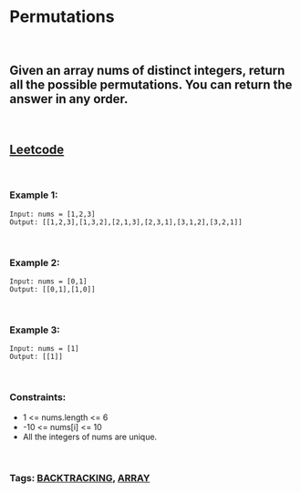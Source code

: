 # Permutations

<br>

## Given an array nums of distinct integers, return all the possible permutations. You can return the answer in any order.

<br>

## [Leetcode](https://leetcode.com/problems/permutations/)

<br>

### Example 1:
```
Input: nums = [1,2,3]
Output: [[1,2,3],[1,3,2],[2,1,3],[2,3,1],[3,1,2],[3,2,1]]
```
<br>

### Example 2:
```
Input: nums = [0,1]
Output: [[0,1],[1,0]]
```
<br>

### Example 3:
```
Input: nums = [1]
Output: [[1]]
``` 
<br>

### Constraints:

- 1 <= nums.length <= 6
- -10 <= nums[i] <= 10
- All the integers of nums are unique.

<br>

### Tags: [BACKTRACKING](https://leetcode.com/tag/backtracking/), [ARRAY](https://leetcode.com/tag/array/)

